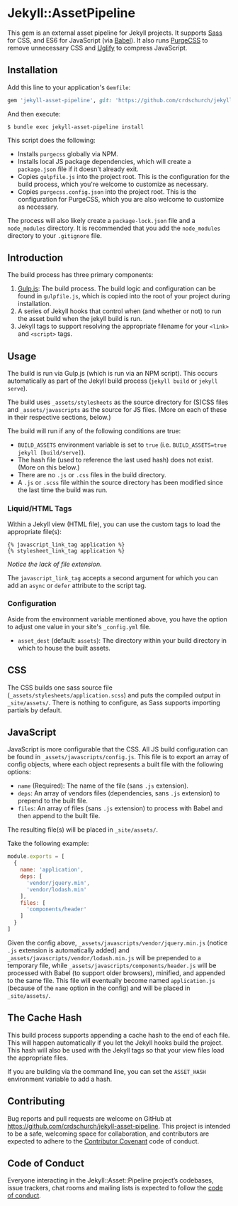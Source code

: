 # Jekyll::AssetPipeline

This gem is an external asset pipeline for Jekyll projects. It supports [Sass](https://sass-lang.com/) for CSS, and ES6 for JavaScript (via [Babel](https://babeljs.io/)). It also runs [PurgeCSS](https://www.purgecss.com/) to remove unnecessary CSS and [Uglify](https://github.com/mishoo/UglifyJS2) to compress JavaScript.

Installation
----------

Add this line to your application's `Gemfile`:

```rb
gem 'jekyll-asset-pipeline', git: 'https://github.com/crdschurch/jekyll-asset-pipeline', tag: '0.0.1'
```

And then execute:

    $ bundle exec jekyll-asset-pipeline install

This script does the following:

- Installs `purgecss` globally via NPM.
- Installs local JS package dependencies, which will create a `package.json` file if it doesn't already exit.
- Copies `gulpfile.js` into the project root. This is the configuration for the build process, which you're welcome to customize as necessary.
- Copies `purgecss.config.json` into the project root. This is the configuration for PurgeCSS, which you are also welcome to customize as necessary.

The process will also likely create a `package-lock.json` file and a `node_modules` directory. It is recommended that you add the `node_modules` directory to your `.gitignore` file.

Introduction
----------

The build process has three primary components:

1. [Gulp.js](https://gulpjs.com/): The build process. The build logic and configuration can be found in `gulpfile.js`, which is copied into the root of your project during installation.
2. A series of Jekyll hooks that control when (and whether or not) to run the asset build when the jekyll build is run.
3. Jekyll tags to support resolving the appropriate filename for your `<link>` and `<script>` tags.

Usage
----------

The build is run via Gulp.js (which is run via an NPM script). This occurs automatically as part of the Jekyll build process (`jekyll build` or `jekyll serve`).

The build uses `_assets/stylesheets` as the source directory for (S)CSS files and `_assets/javascripts` as the source for JS files. (More on each of these in their respective sections, below.)

The build will run if any of the following conditions are true:

- `BUILD_ASSETS` environment variable is set to `true` (i.e. `BUILD_ASSETS=true jekyll [build/serve]`).
- The hash file (used to reference the last used hash) does not exist. (More on this below.)
- There are no `.js` or `.css` files in the build directory.
- A `.js` or `.scss` file within the source directory has been modified since the last time the build was run.

### Liquid/HTML Tags

Within a Jekyll view (HTML file), you can use the custom tags to load the appropriate file(s):

```liquid
{% javascript_link_tag application %}
{% stylesheet_link_tag application %}
```

_Notice the lack of file extension._

The `javascript_link_tag` accepts a second argument for which you can add an `async` or `defer` attribute to the script tag.

### Configuration

Aside from the environment variable mentioned above, you have the option to adjust one value in your site's `_config.yml` file.

- `asset_dest` (default: `assets`): The directory within your build directory in which to house the built assets.

CSS
----------

The CSS builds one sass source file (`_assets/stylesheets/application.scss`) and puts the compiled output in `_site/assets/`. There is nothing to configure, as Sass supports importing partials by default.

JavaScript
----------

JavaScript is more configurable that the CSS. All JS build configuration can be found in `_assets/javascripts/config.js`. This file is to export an array of config objects, where each object represents a built file with the following options:

- `name` (Required): The name of the file (sans `.js` extension).
- `deps`: An array of vendors files (dependencies, sans `.js` extension) to prepend to the built file.
- `files`: An array of files (sans `.js` extension) to process with Babel and then append to the built file.

The resulting file(s) will be placed in `_site/assets/`.

Take the following example:

```js
module.exports = [
  {
    name: 'application',
    deps: [
      'vendor/jquery.min',
      'vendor/lodash.min'
    ],
    files: [
      'components/header'
    ]
  }
]
```

Given the config above, `_assets/javascripts/vendor/jquery.min.js` (notice `.js` extension is automatically added) and `_assets/javascripts/vendor/lodash.min.js` will be prepended to a temporary file, while `_assets/javascripts/components/header.js` will be processed with Babel (to support older browsers), minified, and appended to the same file. This file will eventually become named `application.js` (because of the `name` option in the config) and will be placed in `_site/assets/`.

The Cache Hash
----------

This build process supports appending a cache hash to the end of each file. This will happen automatically if you let the Jekyll hooks build the project. This hash will also be used with the Jekyll tags so that your view files load the appropriate files.

If you are building via the command line, you can set the `ASSET_HASH` environment variable to add a hash.

Contributing
----------

Bug reports and pull requests are welcome on GitHub at https://github.com/crdschurch/jekyll-asset-pipeline. This project is intended to be a safe, welcoming space for collaboration, and contributors are expected to adhere to the [Contributor Covenant](http://contributor-covenant.org) code of conduct.

Code of Conduct
----------

Everyone interacting in the Jekyll::Asset::Pipeline project’s codebases, issue trackers, chat rooms and mailing lists is expected to follow the [code of conduct](https://github.com/crdschurch/jekyll-asset-pipeline/blob/master/CODE_OF_CONDUCT.md).
